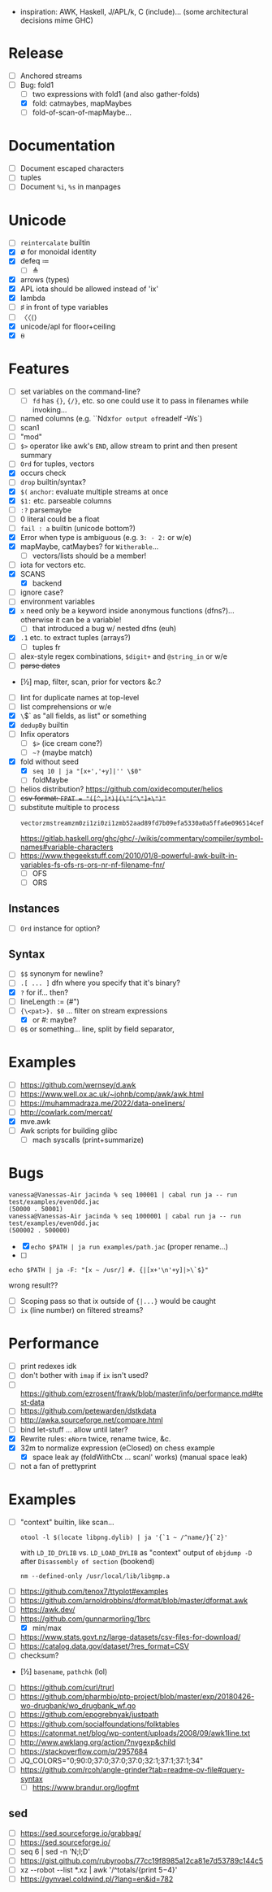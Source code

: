 - inspiration: AWK, Haskell, J/APL/k, C (include)... (some architectural decisions mime GHC)
# Release
- [ ] Anchored streams
- [ ] Bug: fold1
  - [ ] two expressions with fold1 (and also gather-folds)
  - [x] fold: catmaybes, mapMaybes
  - [ ] fold-of-scan-of-mapMaybe...
# Documentation
- [ ] Document escaped characters
- [ ] tuples
- [ ] Document `%i`, `%s` in manpages
# Unicode
- [ ] `reintercalate` builtin
- [x] ∅ for monoidal identity
- [x] defeq ≔
  - [ ] ≜
- [x] arrows (types)
- [x] APL iota should be allowed instead of 'ix'
- [x] lambda
- [ ] ♯ in front of type variables
- [ ] 〈〈⟨⟩
- [x] unicode/apl for floor+ceiling
- [x] ⍬
# Features
- [ ] set variables on the command-line?
  - [ ] `fd` has `{}`, `{/}`, etc. so one could use it to pass in filenames
    while invoking...
- [ ] named columns (e.g. ``Ndx` for output of `readelf -Ws`)
- [ ] scan1
- [ ] "mod"
- [ ] `$>` operator like awk's `END`, allow stream to print and then present
      summary
- [ ] `Ord` for tuples, vectors
- [x] occurs check
- [ ] `drop` builtin/syntax?
- [x] `$(` `anchor`: evaluate multiple streams at once
- [x] `$1:` etc. parseable columns
- [ ] `:?` parsemaybe
- [ ] 0 literal could be a float
- [ ] `fail : a` builtin (unicode bottom?)
- [x] Error when type is ambiguous (e.g. `3: - 2:` or w/e)
- [x] mapMaybe, catMaybes? for `Witherable`...
  - [ ] vectors/lists should be a member!
- [ ] iota for vectors etc.
- [x] SCANS
  - [x] backend
- [ ] ignore case?
- [ ] environment variables
- [x] `x` need only be a keyword inside anonymous functions (dfns?)... otherwise it
      can be a variable!
  - [ ] that introduced a bug w/ nested dfns (euh)
- [x] `.1` etc. to extract tuples (arrays?)
  - [ ] tuples fr
- [ ] alex-style regex combinations, `$digit+` and `@string_in` or w/e
- [ ] ~~parse dates~~
- [½] map, filter, scan, prior for vectors &c.?
- [ ] lint for duplicate names at top-level
- [ ] list comprehensions or w/e
- [x] `\`$` as "all fields, as list" or something
- [x] `dedupBy` builtin
- [ ] Infix operators
  - [ ] `$>` (ice cream cone?)
  - [ ] `~?` (maybe match)
- [x] fold without seed
  - [x] `seq 10 | ja "[x+','+y]|'' \$0"`
  - [ ] foldMaybe
- [ ] helios distribution? https://github.com/oxidecomputer/helios
- [ ] ~~csv format: `FPAT = "([^,]*)|(\"[^\"]+\")"`~~
- [ ] substitute multiple to process
  ```
  vectorzmstreamzm0zi1zi0zi1zmb52aad89fd7b09efa5330a0a5ffa6e096514cefa8231d7a1e742d7f529db8237_DataziStreamziMonadic_zzipWith6_slow
  ```
  https://gitlab.haskell.org/ghc/ghc/-/wikis/commentary/compiler/symbol-names#variable-characters
- [ ] https://www.thegeekstuff.com/2010/01/8-powerful-awk-built-in-variables-fs-ofs-rs-ors-nr-nf-filename-fnr/
  - [ ] OFS
  - [ ] ORS
## Instances
- [ ] `Ord` instance for option?
## Syntax
- [ ] `$$` synonym for newline?
- [ ] `.[ ... ]` dfn where you specify that it's binary?
- [x] `?` for if... then?
- [ ] lineLength := (#")
- [ ] `{\<pat>}. $0` ... filter on stream expressions
  - [x] or #: maybe?
- [ ] `0$` or something... line, split by field separator,
# Examples
- [ ] https://github.com/wernsey/d.awk
- [ ] https://www.well.ox.ac.uk/~johnb/comp/awk/awk.html
- [ ] https://muhammadraza.me/2022/data-oneliners/
- [ ] http://cowlark.com/mercat/
- [x] mve.awk
- [ ] Awk scripts for building glibc
  - [ ] mach syscalls (print+summarize)
# Bugs
```
vanessa@Vanessas-Air jacinda % seq 100001 | cabal run ja -- run test/examples/evenOdd.jac
(50000 . 50001)
vanessa@Vanessas-Air jacinda % seq 1000001 | cabal run ja -- run test/examples/evenOdd.jac
(500002 . 500000)
```
- [x] `echo $PATH | ja run examples/path.jac` (proper rename...)
- [ ]
```
echo $PATH | ja -F: "[x ~ /usr/] #. {|[x+'\n'+y]|>\`$}"
```
wrong result??
- [ ] Scoping pass so that ix outside of `{|...}` would be caught
- [ ] `ix` (line number) on filtered streams?
# Performance
- [ ] print redexes idk
- [ ] don't bother with `imap` if `ix` isn't used?
- [ ] https://github.com/ezrosent/frawk/blob/master/info/performance.md#test-data
- [ ] https://github.com/petewarden/dstkdata
- [ ] http://awka.sourceforge.net/compare.html
- [ ] bind let-stuff ... allow until later?
- [x] Rewrite rules: `eNorm` twice, rename twice, &c.
- [x] 32m to normalize expression (eClosed) on chess example
  - [x] space leak ay (foldWithCtx ... scanl' works) (manual space leak)
- [ ] not a fan of prettyprint
# Examples
- [ ] "context" builtin, like scan...
  ```
  otool -l $(locate libpng.dylib) | ja '{`1 ~ /^name/}{`2}'
  ```
  with `LD_ID_DYLIB` vs. `LD_LOAD_DYLIB` as "context"
  output of `objdump -D` after `Disassembly of section` (bookend)
  ```
  nm --defined-only /usr/local/lib/libgmp.a
  ```
- [ ] https://github.com/tenox7/ttyplot#examples
- [ ] https://github.com/arnoldrobbins/dformat/blob/master/dformat.awk
- [ ] https://awk.dev/
- [ ] https://github.com/gunnarmorling/1brc
  - [x] min/max
- [ ] https://www.stats.govt.nz/large-datasets/csv-files-for-download/
- [ ] https://catalog.data.gov/dataset/?res_format=CSV
- [ ] checksum?
- [½] `basename`, `pathchk` (lol)
- [ ] https://github.com/curl/trurl
- [ ] https://github.com/pharmbio/ptp-project/blob/master/exp/20180426-wo-drugbank/wo_drugbank_wf.go
- [ ] https://github.com/epogrebnyak/justpath
- [ ] https://github.com/socialfoundations/folktables
- [ ] https://catonmat.net/blog/wp-content/uploads/2008/09/awk1line.txt
- [ ] http://www.awklang.org/action/?nvgexp&child
- [ ] https://stackoverflow.com/q/2957684
- [ ] JQ_COLORS="0;90:0;37:0;37:0;37:0;32:1;37:1;37:1;34"
- [ ] https://github.com/rcoh/angle-grinder?tab=readme-ov-file#query-syntax
  - [ ] https://www.brandur.org/logfmt
## sed
- [ ] https://sed.sourceforge.io/grabbag/
- [ ] https://sed.sourceforge.io/
- [ ] seq 6 | sed -n 'N;l;D'
- [ ] https://gist.github.com/rubyroobs/77cc19f8985a12ca81e7d53789c144c5
- [ ] xz --robot --list *.xz | awk '/^totals/{print $5-$4}'
- [ ] https://gynvael.coldwind.pl/?lang=en&id=782
